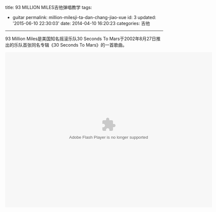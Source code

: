 title: 93 MILLION MILES吉他弹唱教学
tags: 
  - guitar
permalink: million-milesji-ta-dan-chang-jiao-xue
id: 3
updated: '2015-06-10 22:30:03'
date: 2014-04-10 16:20:23
categories: 吉他
---

93 Million Miles是美国知名摇滚乐队30 Seconds To Mars于2002年8月27日推出的乐队首张同名专辑《30 Seconds To Mars》的一首歌曲。
<!--more-->
<object id="player_obj" data="http://cache.tv.qq.com/qqplayerout.swf?v=u1059giucs3&amp;auto=1&amp;playertype=4" width="660" height="495" type="application/x-shockwave-flash"><param name="wmode" value="transparent"><param name="allowfullscreen" value="true"><param name="allowscriptaccess" value="always"><param name="allownetworking" value="all"></object>